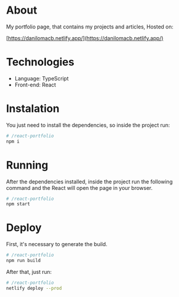 # About

My portfolio page, that contains my projects and articles, Hosted on:

[https://danilomacb.netlify.app/](https://danilomacb.netlify.app/)

# Technologies

- Language: TypeScript
- Front-end: React

# Instalation

You just need to install the dependencies, so inside the project run:

```bash
# /react-portfolio
npm i
```

# Running

After the dependencies installed, inside the project run the following command and the React will open the page in your browser.

```bash
# /react-portfolio
npm start
```

# Deploy

First, it's necessary to generate the build.

```bash
# /react-portfolio
npm run build
```

After that, just run:

```bash
# /react-portfolio
netlify deploy --prod
```
